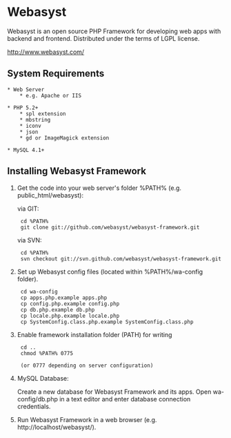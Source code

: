 # Webasyst #

Webasyst is an open source PHP Framework for developing web apps with backend and frontend.
Distributed under the terms of LGPL license.

http://www.webasyst.com/

## System Requirements ##

	* Web Server
		* e.g. Apache or IIS
		
	* PHP 5.2+
		* spl extension
		* mbstring
		* iconv
		* json
		* gd or ImageMagick extension

	* MySQL 4.1+


## Installing Webasyst Framework ##

1. Get the code into your web server's folder %PATH% (e.g. public_html/webasyst):

	via GIT:

		cd %PATH%
		git clone git://github.com/webasyst/webasyst-framework.git

	via SVN:
	
		cd %PATH%
		svn checkout git://svn.github.com/webasyst/webasyst-framework.git

2. Set up Webasyst config files (located within %PATH%/wa-config folder).

		cd wa-config
		cp apps.php.example apps.php
		cp config.php.example config.php
		cp db.php.example db.php
		cp locale.php.example locale.php
		cp SystemConfig.class.php.example SystemConfig.class.php

2. Enable framework installation folder (PATH) for writing

		cd ..
		chmod %PATH% 0775
		
		(or 0777 depending on server configuration)

3. MySQL Database:

	Create a new database for Webasyst Framework and its apps.
	Open wa-config/db.php in a text editor and enter database connection credentials.

4. Run Webasyst Framework in a web browser (e.g. http://localhost/webasyst/).
